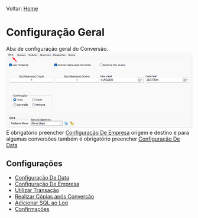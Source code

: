 Voltar: [Home](https://hetosoft.github.io/conversao-doc/Conversao/)
# Configuração Geral  
Aba de configuração geral do Conversão.  
![ConfigGeral.png](./Imagens/ConfigGeral.png)  
É obrigatório preencher [Configuração De Empresa](ConfiguracaoDeEmpresa.md) origem e destino e para algumas conversões também é obrigatório preencher [Configuração De Data](ConfiguracaoDeData.md)  
## Configurações  
- [Configuração De Data](ConfiguracaoDeData.md)  
- [Configuração De Empresa](ConfiguracaoDeEmpresa.md)  
- [Utilizar Transação](UtilizarTransacao.md)  
- [Realizar Cópias após Conversão](RealizarCopiasaposConversao.md)  
- [Adicionar SQL ao Log](AdicionarSQLaoLog.md)  
- [Confirmações](Confirmacoes.md)